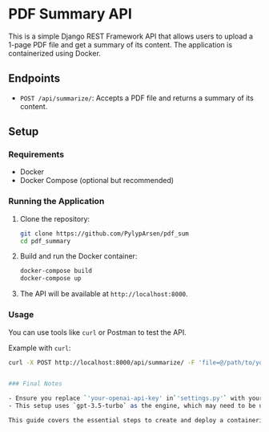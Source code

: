 # PDF Summary API

This is a simple Django REST Framework API that allows users to upload a 1-page PDF file and get a summary of its content. The application is containerized using Docker.

## Endpoints

- `POST /api/summarize/`: Accepts a PDF file and returns a summary of its content.

## Setup

### Requirements

- Docker
- Docker Compose (optional but recommended)

### Running the Application

1. Clone the repository:
    ```bash
    git clone https://github.com/PylypArsen/pdf_sum
    cd pdf_summary
    ```

2. Build and run the Docker container:
    ```bash
    docker-compose build
    docker-compose up
    ```

3. The API will be available at `http://localhost:8000`.

### Usage

You can use tools like `curl` or Postman to test the API.

Example with `curl`:
```bash
curl -X POST http://localhost:8000/api/summarize/ -F 'file=@/path/to/your/file.pdf'


### Final Notes

- Ensure you replace `'your-openai-api-key' in`'settings.py'` with your actual OpenAI API key.
- This setup uses `gpt-3.5-turbo` as the engine, which may need to be updated based on your OpenAI subscription or usage requirements.

This guide covers the essential steps to create and deploy a containerized Django application for summarizing PDF files using the OpenAI API. You can further enhance the project by adding authentication, validation, and other necessary features based on your needs.
